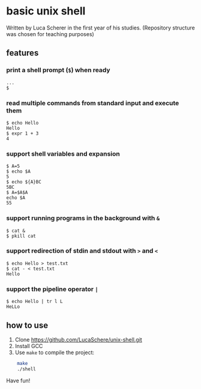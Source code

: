 # basic unix shell

Written by Luca Scherer in the first year of his studies.
(Repository structure was chosen for teaching purposes)

## features

### print a shell prompt (`$`) when ready

```
...
$
```

### read multiple commands from standard input and execute them

```
$ echo Hello
Hello
$ expr 1 + 3
4
```

### support shell variables and expansion

```
$ A=5
$ echo $A
5
$ echo ${A}BC
5BC
$ A=$A$A
echo $A
55
```

### support running programs in the background with `&`

```
$ cat &
$ pkill cat
```

### support redirection of stdin and stdout with `>` and `<`

```
$ echo Hello > test.txt
$ cat - < test.txt
Hello
```

### support the pipeline operator `|`

```
$ echo Hello | tr l L
HeLLo
```

## how to use

1. Clone https://github.com/LucaSchere/unix-shell.git
2. Install GCC
3. Use `make` to compile the project:
```bash
    make
    ./shell
```

Have fun!
